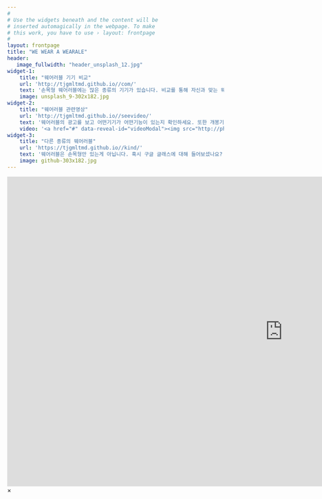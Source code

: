 ```yaml
---
#
# Use the widgets beneath and the content will be
# inserted automagically in the webpage. To make
# this work, you have to use › layout: frontpage
#
layout: frontpage
title: "WE WEAR A WEARALE"
header:
   image_fullwidth: "header_unsplash_12.jpg"
widget-1:
    title: "웨어러블 기기 비교"
    url: 'http://tjgmltmd.github.io//com/'
    text: '손목형 웨어러블에는 많은 종류의 기기가 있습니다. 비교를 통해 자신과 맞는 웨어러블을 선택하십시오. 웨어러블은 가격 기능 모양에 천차만별! 자신에게 딱 맞는 웨어러블을 찾아가시기 위해 여기서 시도 하십시오.'
    image: unsplash_9-302x182.jpg
widget-2:
    title: "웨어러블 관련영상"
    url: 'http://tjgmltmd.github.io//seevideo/'
    text: '웨어러블의 광고를 보고 어떤기기가 어떤기능이 있는지 확인하세요. 또한 개봉기 동영상을 통해 실물을 확인하세요. 분명 새로운 경험이 될것입니다.'
    video: '<a href="#" data-reveal-id="videoModal"><img src="http://phlow.github.io/feeling-responsive/images/start-video-feeling-responsive-302x182.jpg" width="302" height="182" alt=""></a>'
widget-3:
    title: "다른 종류의 웨어러블"
    url: 'https://tjgmltmd.github.io//kind/'
    text: '웨어러블은 손목형만 있는게 아닙니다. 혹시 구글 글래스에 대해 들어보셨나요? 안경, 옷 등 우리생활에 다른 웨어러블이 많습니다. 어떤제품이 있는지 확인하시죠..'
    image: github-303x182.jpg
---
```



<div id="videoModal" class="reveal-modal large" data-reveal="">
  <div class="flex-video widescreen vimeo" style="display: block;">
    <iframe width="1280" height="720" src="https://www.youtube.com/embed/3b5zCFSmVvU" frameborder="0" allowfullscreen></iframe>
  </div>
  <a class="close-reveal-modal">&#215;</a>
</div>
